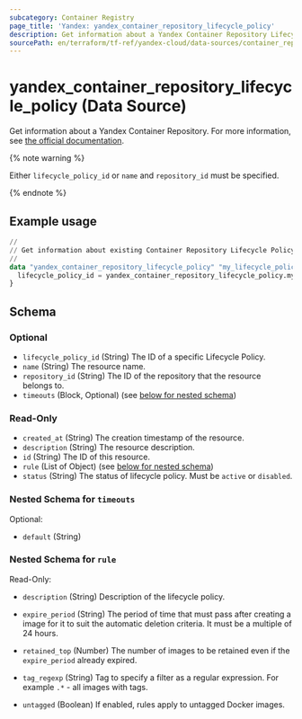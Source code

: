 ```yaml
---
subcategory: Container Registry
page_title: 'Yandex: yandex_container_repository_lifecycle_policy'
description: Get information about a Yandex Container Repository Lifecycle Policy.
sourcePath: en/terraform/tf-ref/yandex-cloud/data-sources/container_repository_lifecycle_policy.md
---
```


# yandex_container_repository_lifecycle_policy (Data Source)

Get information about a Yandex Container Repository. For more information, see [the official documentation](https://yandex.cloud/docs/container-registry/concepts/lifecycle-policy).

{% note warning %}

Either `lifecycle_policy_id` or `name` and `repository_id` must be specified.

{% endnote %}


## Example usage

```terraform
//
// Get information about existing Container Repository Lifecycle Policy.
//
data "yandex_container_repository_lifecycle_policy" "my_lifecycle_policy_by_id" {
  lifecycle_policy_id = yandex_container_repository_lifecycle_policy.my_lifecycle_policy.id
}
```

<!-- schema generated by tfplugindocs -->
## Schema

### Optional

- `lifecycle_policy_id` (String) The ID of a specific Lifecycle Policy.
- `name` (String) The resource name.
- `repository_id` (String) The ID of the repository that the resource belongs to.
- `timeouts` (Block, Optional) (see [below for nested schema](#nestedblock--timeouts))

### Read-Only

- `created_at` (String) The creation timestamp of the resource.
- `description` (String) The resource description.
- `id` (String) The ID of this resource.
- `rule` (List of Object) (see [below for nested schema](#nestedatt--rule))
- `status` (String) The status of lifecycle policy. Must be `active` or `disabled`.

<a id="nestedblock--timeouts"></a>
### Nested Schema for `timeouts`

Optional:

- `default` (String)


<a id="nestedatt--rule"></a>
### Nested Schema for `rule`

Read-Only:

- `description` (String) Description of the lifecycle policy.

- `expire_period` (String) The period of time that must pass after creating a image for it to suit the automatic deletion criteria. It must be a multiple of 24 hours.

- `retained_top` (Number) The number of images to be retained even if the `expire_period` already expired.

- `tag_regexp` (String) Tag to specify a filter as a regular expression. For example `.*` - all images with tags.

- `untagged` (Boolean) If enabled, rules apply to untagged Docker images.

